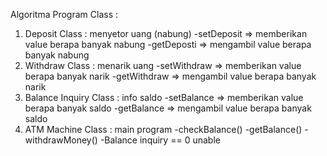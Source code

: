 Algoritma Program
Class : 
1. Deposit Class : menyetor uang (nabung)
       -setDeposit => memberikan value berapa banyak nabung
       -getDeposti => mengambil value berapa banyak nabung
 2. Withdraw Class : menarik uang
       -setWithdraw => memberikan value berapa banyak narik
       -getWithdraw => mengambil value berapa banyak narik
 3. Balance Inquiry Class : info saldo
       -setBalance => memberikan value berapa banyak saldo
       -getBalance => mengambil value berapa banyak saldo
 4. ATM Machine Class : main program
       -checkBalance()
           -getBalance()
       -withdrawMoney()
           -Balance inquiry == 0
               unable
       



